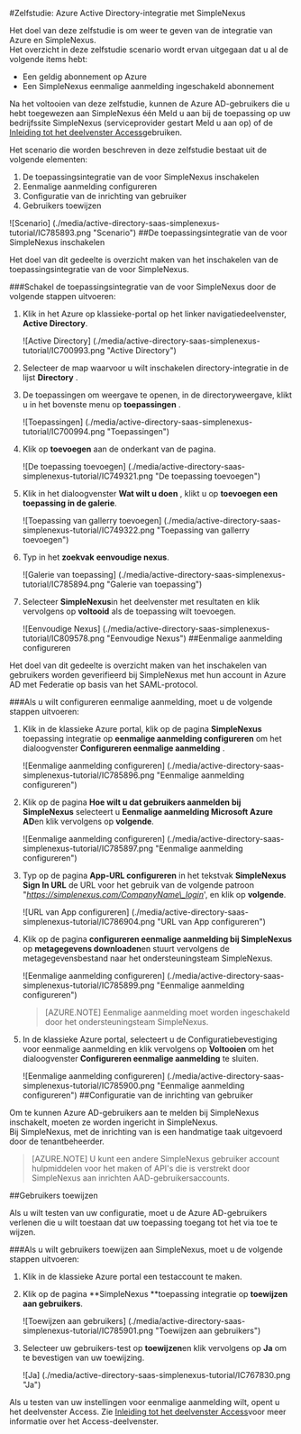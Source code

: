 <properties 
    pageTitle="Zelfstudie: Azure Active Directory-integratie met SimpleNexus | Microsoft Azure" 
    description="Meer informatie over het gebruiken van SimpleNexus met Azure Active Directory om in te schakelen voor eenmalige aanmelding, geautomatiseerde inrichting en meer!" 
    services="active-directory" 
    authors="jeevansd"  
    documentationCenter="na" 
    manager="femila"/>
<tags 
    ms.service="active-directory" 
    ms.devlang="na" 
    ms.topic="article" 
    ms.tgt_pltfrm="na" 
    ms.workload="identity" 
    ms.date="09/19/2016" 
    ms.author="jeedes" />

#<a name="tutorial-azure-active-directory-integration-with-simplenexus"></a>Zelfstudie: Azure Active Directory-integratie met SimpleNexus
  
Het doel van deze zelfstudie is om weer te geven van de integratie van Azure en SimpleNexus.  
Het overzicht in deze zelfstudie scenario wordt ervan uitgegaan dat u al de volgende items hebt:

-   Een geldig abonnement op Azure
-   Een SimpleNexus eenmalige aanmelding ingeschakeld abonnement
  
Na het voltooien van deze zelfstudie, kunnen de Azure AD-gebruikers die u hebt toegewezen aan SimpleNexus één Meld u aan bij de toepassing op uw bedrijfssite SimpleNexus (serviceprovider gestart Meld u aan op) of de [Inleiding tot het deelvenster Access](active-directory-saas-access-panel-introduction.md)gebruiken.
  
Het scenario die worden beschreven in deze zelfstudie bestaat uit de volgende elementen:

1.  De toepassingsintegratie van de voor SimpleNexus inschakelen
2.  Eenmalige aanmelding configureren
3.  Configuratie van de inrichting van gebruiker
4.  Gebruikers toewijzen

![Scenario] (./media/active-directory-saas-simplenexus-tutorial/IC785893.png "Scenario")
##<a name="enabling-the-application-integration-for-simplenexus"></a>De toepassingsintegratie van de voor SimpleNexus inschakelen
  
Het doel van dit gedeelte is overzicht maken van het inschakelen van de toepassingsintegratie van de voor SimpleNexus.

###<a name="to-enable-the-application-integration-for-simplenexus-perform-the-following-steps"></a>Schakel de toepassingsintegratie van de voor SimpleNexus door de volgende stappen uitvoeren:

1.  Klik in het Azure op klassieke-portal op het linker navigatiedeelvenster, **Active Directory**.

    ![Active Directory] (./media/active-directory-saas-simplenexus-tutorial/IC700993.png "Active Directory")

2.  Selecteer de map waarvoor u wilt inschakelen directory-integratie in de lijst **Directory** .

3.  De toepassingen om weergave te openen, in de directoryweergave, klikt u in het bovenste menu op **toepassingen** .

    ![Toepassingen] (./media/active-directory-saas-simplenexus-tutorial/IC700994.png "Toepassingen")

4.  Klik op **toevoegen** aan de onderkant van de pagina.

    ![De toepassing toevoegen] (./media/active-directory-saas-simplenexus-tutorial/IC749321.png "De toepassing toevoegen")

5.  Klik in het dialoogvenster **Wat wilt u doen** , klikt u op **toevoegen een toepassing in de galerie**.

    ![Toepassing van gallerry toevoegen] (./media/active-directory-saas-simplenexus-tutorial/IC749322.png "Toepassing van gallerry toevoegen")

6.  Typ in het **zoekvak** **eenvoudige nexus**.

    ![Galerie van toepassing] (./media/active-directory-saas-simplenexus-tutorial/IC785894.png "Galerie van toepassing")

7.  Selecteer **SimpleNexus**in het deelvenster met resultaten en klik vervolgens op **voltooid** als de toepassing wilt toevoegen.

    ![Eenvoudige Nexus] (./media/active-directory-saas-simplenexus-tutorial/IC809578.png "Eenvoudige Nexus")
##<a name="configuring-single-sign-on"></a>Eenmalige aanmelding configureren
  
Het doel van dit gedeelte is overzicht maken van het inschakelen van gebruikers worden geverifieerd bij SimpleNexus met hun account in Azure AD met Federatie op basis van het SAML-protocol.

###<a name="to-configure-single-sign-on-perform-the-following-steps"></a>Als u wilt configureren eenmalige aanmelding, moet u de volgende stappen uitvoeren:

1.  Klik in de klassieke Azure portal, klik op de pagina **SimpleNexus** toepassing integratie op **eenmalige aanmelding configureren** om het dialoogvenster **Configureren eenmalige aanmelding** .

    ![Eenmalige aanmelding configureren] (./media/active-directory-saas-simplenexus-tutorial/IC785896.png "Eenmalige aanmelding configureren")

2.  Klik op de pagina **Hoe wilt u dat gebruikers aanmelden bij SimpleNexus** selecteert u **Eenmalige aanmelding Microsoft Azure AD**en klik vervolgens op **volgende**.

    ![Eenmalige aanmelding configureren] (./media/active-directory-saas-simplenexus-tutorial/IC785897.png "Eenmalige aanmelding configureren")

3.  Typ op de pagina **App-URL configureren** in het tekstvak **SimpleNexus Sign In URL** de URL voor het gebruik van de volgende patroon "*https://simplenexus.com/CompanyName\_login*', en klik op **volgende**.

    ![URL van App configureren] (./media/active-directory-saas-simplenexus-tutorial/IC786904.png "URL van App configureren")

4.  Klik op de pagina **configureren eenmalige aanmelding bij SimpleNexus** op **metagegevens downloaden**en stuurt vervolgens de metagegevensbestand naar het ondersteuningsteam SimpleNexus.

    ![Eenmalige aanmelding configureren] (./media/active-directory-saas-simplenexus-tutorial/IC785899.png "Eenmalige aanmelding configureren")

    >[AZURE.NOTE] Eenmalige aanmelding moet worden ingeschakeld door het ondersteuningsteam SimpleNexus.

5.  In de klassieke Azure portal, selecteert u de Configuratiebevestiging voor eenmalige aanmelding en klik vervolgens op **Voltooien** om het dialoogvenster **Configureren eenmalige aanmelding** te sluiten.

    ![Eenmalige aanmelding configureren] (./media/active-directory-saas-simplenexus-tutorial/IC785900.png "Eenmalige aanmelding configureren")
##<a name="configuring-user-provisioning"></a>Configuratie van de inrichting van gebruiker
  
Om te kunnen Azure AD-gebruikers aan te melden bij SimpleNexus inschakelt, moeten ze worden ingericht in SimpleNexus.  
Bij SimpleNexus, met de inrichting van is een handmatige taak uitgevoerd door de tenantbeheerder.

>[AZURE.NOTE] U kunt een andere SimpleNexus gebruiker account hulpmiddelen voor het maken of API's die is verstrekt door SimpleNexus aan inrichten AAD-gebruikersaccounts.

##<a name="assigning-users"></a>Gebruikers toewijzen
  
Als u wilt testen van uw configuratie, moet u de Azure AD-gebruikers verlenen die u wilt toestaan dat uw toepassing toegang tot het via toe te wijzen.

###<a name="to-assign-users-to-simplenexus-perform-the-following-steps"></a>Als u wilt gebruikers toewijzen aan SimpleNexus, moet u de volgende stappen uitvoeren:

1.  Klik in de klassieke Azure portal een testaccount te maken.

2.  Klik op de pagina **SimpleNexus **toepassing integratie op **toewijzen aan gebruikers**.

    ![Toewijzen aan gebruikers] (./media/active-directory-saas-simplenexus-tutorial/IC785901.png "Toewijzen aan gebruikers")

3.  Selecteer uw gebruikers-test op **toewijzen**en klik vervolgens op **Ja** om te bevestigen van uw toewijzing.

    ![Ja] (./media/active-directory-saas-simplenexus-tutorial/IC767830.png "Ja")
  
Als u testen van uw instellingen voor eenmalige aanmelding wilt, opent u het deelvenster Access. Zie [Inleiding tot het deelvenster Access](active-directory-saas-access-panel-introduction.md)voor meer informatie over het Access-deelvenster.